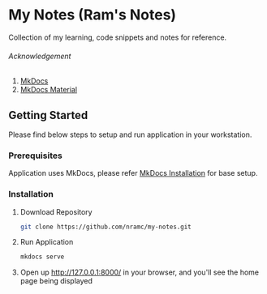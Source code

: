 # My Notes (Ram's Notes)

Collection of my learning, code snippets and notes for reference.

###### Acknowledgement

1. [MkDocs](https://www.mkdocs.org/)
2. [MkDocs Material](https://squidfunk.github.io/mkdocs-material/)

## Getting Started

Please find below steps to setup and run application in your workstation.

### Prerequisites

Application uses MkDocs, please refer [MkDocs Installation](https://www.mkdocs.org/user-guide/installation/) for base
setup.

### Installation

1. Download Repository
    ```bash
    git clone https://github.com/nramc/my-notes.git 
    ```
2. Run Application
    ```bash
    mkdocs serve
    ```
3. Open up http://127.0.0.1:8000/ in your browser, and you'll see the home page being displayed

